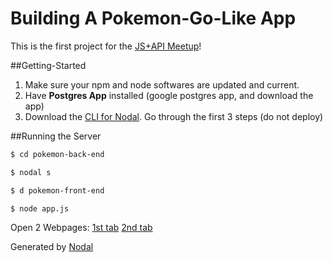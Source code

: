# Building A Pokemon-Go-Like App

This is the first project for the [JS+API Meetup](https://www.meetup.com/meetup-group-PfwmIfKG/)!  

##Getting-Started
1) Make sure your npm and node softwares are updated and current.  
2) Have **Postgres App** installed (google postgres app, and download the app) 
3) Download the [CLI for Nodal](https://www.polybit.com/docs/tutorials/getting-started).  Go through the first 3 steps (do not deploy)

##Running the Server
```sh
$ cd pokemon-back-end
```
```sh
$ nodal s
```
```sh
$ d pokemon-front-end
```
```sh
$ node app.js
```

Open 2 Webpages:
[1st tab](http://localhost:9000/pokemonmap.htm)
[2nd tab](http://localhost:3000/pokemon_jsons)

Generated by [Nodal](http://nodaljs.com)
